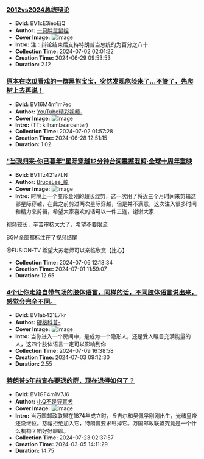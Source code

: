 ### [2012vs2024总统辩论](https://www.bilibili.com/video/BV1cE3ieoEjQ)
- **Bvid:** BV1cE3ieoEjQ
- **Author:** [一只胖鼠鼠捏](https://space.bilibili.com/454061302)
- **Cover Image:** ![image](http://i1.hdslb.com/bfs/archive/f9081931c4f57c7678d2dde16a8bbade3105e1dd.jpg)
- **Intro:** 注：辩论结束后支持特朗普当总统的为百分之八十
- **Collection Time:** 2024-07-02 02:01:22
- **Creation Time:** 2024-06-29 09:53:53
- **Duration:** 2.12

### [原本在吃瓜看戏的一群黑熊宝宝，突然发现危险来了...不管了，先爬树上去再说！](https://www.bilibili.com/video/BV16M4m1m7eo)
- **Bvid:** BV16M4m1m7eo
- **Author:** [YouTube精彩视频-](https://space.bilibili.com/412719797)
- **Cover Image:** ![image](http://i1.hdslb.com/bfs/archive/bb947ea75dc07206efc535b90dbb2e4680de7dcb.jpg)
- **Intro:** (TT: kilhambearcenter)
- **Collection Time:** 2024-07-02 01:57:28
- **Creation Time:** 2024-06-28 12:51:15
- **Duration:** 1.02

### ["当我归来·你已暮年"星际穿越12分钟台词震撼混剪·全球十周年重映](https://www.bilibili.com/video/BV1Tz421z7LN)
- **Bvid:** BV1Tz421z7LN
- **Author:** [BruceLee_龍](https://space.bilibili.com/397877558)
- **Cover Image:** ![image](http://i0.hdslb.com/bfs/archive/b38c52119c8353772107c27d6a17d05bba83f870.jpg)
- **Intro:** 时隔上一个变形金刚的超长混剪，这一次用了将近三个月时间来剪辑这部星际穿越，在此之前剪过两次星际穿越，但是并不满意，这次注入很多时间和精力来剪辑，希望大家喜欢的话可以一件三连，谢谢大家

视频较长，辛苦审核大大了，希望不要限流

BGM全部都标注在了视频结尾

@FUSION-TV  希望大苏老师可以亲临欣赏【比心】
- **Collection Time:** 2024-07-06 12:18:34
- **Creation Time:** 2024-07-01 11:59:07
- **Duration:** 12.65

### [4个让你走路自带气场的肢体语言，同样的话，不同肢体语言说出来，感觉会完全不同。](https://www.bilibili.com/video/BV1ab421E7kr)
- **Bvid:** BV1ab421E7kr
- **Author:** [硬核科普-](https://space.bilibili.com/609860740)
- **Cover Image:** ![image](http://i0.hdslb.com/bfs/archive/50650fc74f1d2f31324765814aba7979a38bcba3.jpg)
- **Intro:** 当你进入一个房间中，是成为一个隐形人，还是受人瞩目充满能量的人，这四个肢体语言一定可以影响到你
- **Collection Time:** 2024-07-09 16:38:58
- **Creation Time:** 2024-07-03 09:12:30
- **Duration:** 2.55

### [特朗普5年前宣布要退的群，现在退得如何了？](https://www.bilibili.com/video/BV1GF4m1V7J6)
- **Bvid:** BV1GF4m1V7J6
- **Author:** [小Q不是导盲犬](https://space.bilibili.com/546189)
- **Cover Image:** ![image](http://i2.hdslb.com/bfs/archive/7145636705c80467aa243d659daac6790d987e45.jpg)
- **Intro:** 当万国邮政联盟在1874年成立时，丘吉尔和吴佩孚刚刚出生，光绪皇帝还没继位。慈禧拒绝加入它，特朗普要求甩掉它。万国邮政联盟究竟是一个什么机构？咱好好聊聊。
- **Collection Time:** 2024-07-23 02:37:57
- **Creation Time:** 2024-03-05 14:11:29
- **Duration:** 14.75

